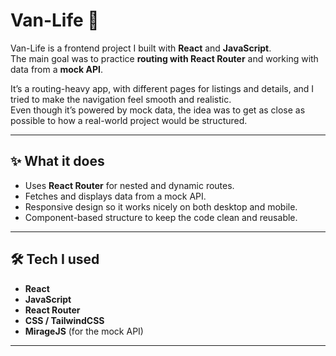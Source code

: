 # Van-Life 🚐

Van-Life is a frontend project I built with **React** and **JavaScript**.  
The main goal was to practice **routing with React Router** and working with data from a **mock API**.  

It’s a routing-heavy app, with different pages for listings and details, and I tried to make the navigation feel smooth and realistic.  
Even though it’s powered by mock data, the idea was to get as close as possible to how a real-world project would be structured.

---

## ✨ What it does
- Uses **React Router** for nested and dynamic routes.
- Fetches and displays data from a mock API.
- Responsive design so it works nicely on both desktop and mobile.
- Component-based structure to keep the code clean and reusable.

---

## 🛠️ Tech I used
- **React**  
- **JavaScript**  
- **React Router**  
- **CSS / TailwindCSS** 
- **MirageJS** (for the mock API) 

---


